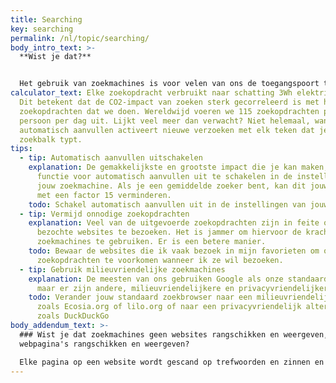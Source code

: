 ```yaml
---
title: Searching
key: searching
permalink: /nl/topic/searching/
body_intro_text: >-
  **Wist je dat?**


  Het gebruik van zoekmachines is voor velen van ons de toegangspoort tot internet geworden. Elke seconde zoeken we samen alleen al meer dan 4 miljoen keer op Google. Elk teken dat we in onze zoekbalk typen, activeert een nieuw verzoek wanneer automatisch aanvullen is ingeschakeld, en elke zoekopdracht gebruikt veel servers om het antwoord weer te geven. Aangezien we bijna nooit verder zoeken dan de eerste pagina, en we niet meer dan 8 hits openen voordat we opnieuw gaan zoeken, kunnen we concluderen dat veel zoekopdrachten overbodig zijn.
calculator_text: Elke zoekopdracht verbruikt naar schatting 3Wh elektriciteit.
  Dit betekent dat de CO2-impact van zoeken sterk gecorreleerd is met het aantal
  zoekopdrachten dat we doen. Wereldwijd voeren we 115 zoekopdrachten per
  persoon per dag uit. Lijkt veel meer dan verwacht? Niet helemaal, want
  automatisch aanvullen activeert nieuwe verzoeken met elk teken dat je in de
  zoekbalk typt.
tips:
  - tip: Automatisch aanvullen uitschakelen
    explanation: De gemakkelijkste en grootste impact die je kan maken, is door de
      functie voor automatisch aanvullen uit te schakelen in de instellingen van
      jouw zoekmachine. Als je een gemiddelde zoeker bent, kan dit jouw impact
      met een factor 15 verminderen.
    todo: Schakel automatisch aanvullen uit in de instellingen van jouw zoekmachine
  - tip: Vermijd onnodige zoekopdrachten
    explanation: Veel van de uitgevoerde zoekopdrachten zijn in feite om eerder
      bezochte websites te bezoeken. Het is jammer om hiervoor de kracht van
      zoekmachines te gebruiken. Er is een betere manier.
    todo: Bewaar de websites die ik vaak bezoek in mijn favorieten om onnodige
      zoekopdrachten te voorkomen wanneer ik ze wil bezoeken.
  - tip: Gebruik milieuvriendelijke zoekmachines
    explanation: De meesten van ons gebruiken Google als onze standaardzoekmachine,
      maar er zijn andere, milieuvriendelijkere en privacyvriendelijkere opties.
    todo: Verander jouw standaard zoekbrowser naar een milieuvriendelijk alternatief
      zoals Ecosia.org of lilo.org of naar een privacyvriendelijk alternatief
      zoals DuckDuckGo
body_addendum_text: >-
  ### Wist je dat zoekmachines geen websites rangschikken en weergeven, maar
  webpagina's rangschikken en weergeven?

  Elke pagina op een website wordt gescand op trefwoorden en zinnen en gerangschikt volgens de formule van de zoekmachine. Dit betekent dat elke pagina op elke website in de zoekresultaten kan verschijnen. Dit proces is zo veeleisend dat een enkele zoekopdracht ongeveer dezelfde hoeveelheid rekenkracht gebruikt die nodig was om de Apollo 11-astronauten naar de maan te sturen. Onze zoekopdrachten op Google verbruiken maar liefst 63.000 GigaWatt per jaar. Dit is bijna 3 keer de totale Nederlandse duurzame energieproductie. Ze beweren 100% duurzame energie te gebruiken voor hun bedrijfsvoering, maar daar hoort een groot deel van de energie uit biomassa bij.
---
```

